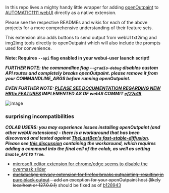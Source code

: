 In this repo lives a mighty handy little wrapper for adding [openOutpaint](https://github.com/zero01101/openOutpaint) to [AUTOMATIC1111 webUI](https://github.com/AUTOMATIC1111/stable-diffusion-webui) directly as a native extension.

Please see the respective READMEs and wikis for each of the above projects for a more comprehensive understanding of their feature sets.

This extension also adds buttons to send output from webUI txt2img and img2img tools directly to openOutpaint which will also include the prompts used for convenience.

**Note: Requires `--api` flag enabled in your webui-user launch script!**

**_FURTHER NOTE: the commandline flag `--gradio-debug` disables custom API routes and completely breaks openOutpaint. please remove it from your COMMANDLINE_ARGS before running openOutpaint._**

**_EVEN FURTHER NOTE: [PLEASE SEE DOCUMENTATION REGARDING NEW HRfix FEATURES](https://github.com/zero01101/openOutpaint/wiki/Manual#hrfix) IMPLEMENTED AS OF webUI COMMIT [ef27a18](https://github.com/AUTOMATIC1111/stable-diffusion-webui/commit/ef27a18b6b7cb1a8eebdc9b2e88d25baf2c2414d)_**

![image](https://user-images.githubusercontent.com/1649724/209033089-fb908d92-0c52-4165-a6a3-e6e9f28b032d.png)

### surprising incompatibilities

**_COLAB USERS: you may experience issues installing openOutpaint (and other webUI extensions) - there is a workaround that has been discovered and tested against [TheLastBen's fast-stable-diffusion](https://github.com/TheLastBen/fast-stable-diffusion). Please see [this discussion](https://github.com/TheLastBen/fast-stable-diffusion/discussions/1161) containing the workaround, which requires adding a command into the final cell of the colab, as well as setting `Enable_API` to `True`._**

- [microsoft editor extension for chrome/edge seems to disable the overmask slider](https://github.com/zero01101/openOutpaint/discussions/88#discussioncomment-4498341)
- ~~[duckduckgo privacy extension for firefox breaks outpainting, resulting in pure black output](https://github.com/zero01101/openOutpaint-webUI-extension/issues/3#issuecomment-1367694000) - add an exception for your openOutpaint host (likely localhost or 127.0.0.1)~~ should be fixed as of [b128943](https://github.com/zero01101/openOutpaint/commit/b128943f0c94970600fdc1c98bfec22de619866f)
